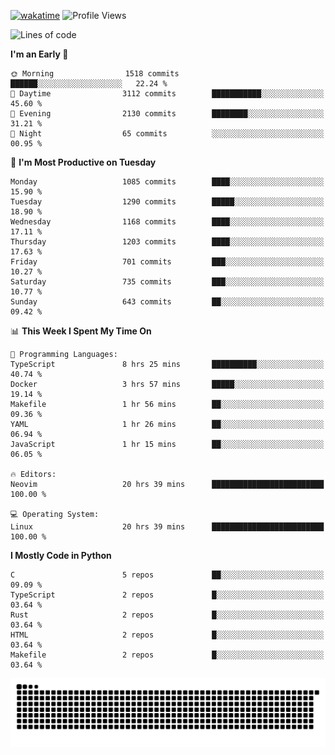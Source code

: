 [![wakatime](https://wakatime.com/badge/user/b920b284-3cde-4cd4-b72e-f7f22d050b16.svg)](https://wakatime.com/@b920b284-3cde-4cd4-b72e-f7f22d050b16)
![Profile Views](http://img.shields.io/badge/Profile%20Views-4586-blue)
<!--START_SECTION:waka-->
![Lines of code](https://img.shields.io/badge/From%20Hello%20World%20I%27ve%20Written-5.4%20million%20lines%20of%20code-blue)

**I'm an Early 🐤** 

```text
🌞 Morning                1518 commits        ██████░░░░░░░░░░░░░░░░░░░   22.24 % 
🌆 Daytime                3112 commits        ███████████░░░░░░░░░░░░░░   45.60 % 
🌃 Evening                2130 commits        ████████░░░░░░░░░░░░░░░░░   31.21 % 
🌙 Night                  65 commits          ░░░░░░░░░░░░░░░░░░░░░░░░░   00.95 % 
```
📅 **I'm Most Productive on Tuesday** 

```text
Monday                   1085 commits        ████░░░░░░░░░░░░░░░░░░░░░   15.90 % 
Tuesday                  1290 commits        █████░░░░░░░░░░░░░░░░░░░░   18.90 % 
Wednesday                1168 commits        ████░░░░░░░░░░░░░░░░░░░░░   17.11 % 
Thursday                 1203 commits        ████░░░░░░░░░░░░░░░░░░░░░   17.63 % 
Friday                   701 commits         ███░░░░░░░░░░░░░░░░░░░░░░   10.27 % 
Saturday                 735 commits         ███░░░░░░░░░░░░░░░░░░░░░░   10.77 % 
Sunday                   643 commits         ██░░░░░░░░░░░░░░░░░░░░░░░   09.42 % 
```


📊 **This Week I Spent My Time On** 

```text
💬 Programming Languages: 
TypeScript               8 hrs 25 mins       ██████████░░░░░░░░░░░░░░░   40.74 % 
Docker                   3 hrs 57 mins       █████░░░░░░░░░░░░░░░░░░░░   19.14 % 
Makefile                 1 hr 56 mins        ██░░░░░░░░░░░░░░░░░░░░░░░   09.36 % 
YAML                     1 hr 26 mins        ██░░░░░░░░░░░░░░░░░░░░░░░   06.94 % 
JavaScript               1 hr 15 mins        ██░░░░░░░░░░░░░░░░░░░░░░░   06.05 % 

🔥 Editors: 
Neovim                   20 hrs 39 mins      █████████████████████████   100.00 % 

💻 Operating System: 
Linux                    20 hrs 39 mins      █████████████████████████   100.00 % 
```

**I Mostly Code in Python** 

```text
C                        5 repos             ██░░░░░░░░░░░░░░░░░░░░░░░   09.09 % 
TypeScript               2 repos             █░░░░░░░░░░░░░░░░░░░░░░░░   03.64 % 
Rust                     2 repos             █░░░░░░░░░░░░░░░░░░░░░░░░   03.64 % 
HTML                     2 repos             █░░░░░░░░░░░░░░░░░░░░░░░░   03.64 % 
Makefile                 2 repos             █░░░░░░░░░░░░░░░░░░░░░░░░   03.64 % 
```




<!--END_SECTION:waka-->
![Snake animation](https://raw.githubusercontent.com/timmypidashev/timmypidashev/main/commits.svg)
